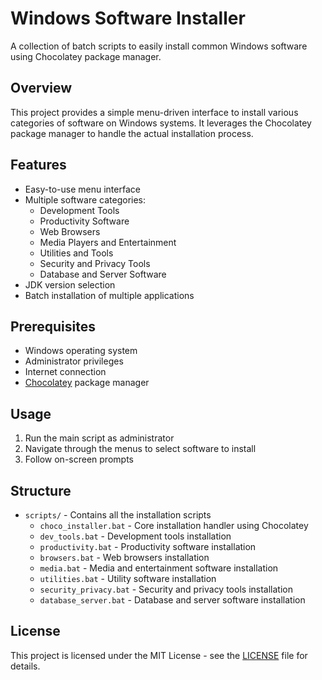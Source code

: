 # Windows Software Installer

A collection of batch scripts to easily install common Windows software using Chocolatey package manager.

## Overview

This project provides a simple menu-driven interface to install various categories of software on Windows systems. It leverages the Chocolatey package manager to handle the actual installation process.

## Features

- Easy-to-use menu interface
- Multiple software categories:
  - Development Tools
  - Productivity Software
  - Web Browsers
  - Media Players and Entertainment
  - Utilities and Tools
  - Security and Privacy Tools
  - Database and Server Software
- JDK version selection
- Batch installation of multiple applications

## Prerequisites

- Windows operating system
- Administrator privileges
- Internet connection
- [Chocolatey](https://chocolatey.org/install) package manager

## Usage

1. Run the main script as administrator
2. Navigate through the menus to select software to install
3. Follow on-screen prompts

## Structure

- `scripts/` - Contains all the installation scripts
  - `choco_installer.bat` - Core installation handler using Chocolatey
  - `dev_tools.bat` - Development tools installation
  - `productivity.bat` - Productivity software installation
  - `browsers.bat` - Web browsers installation
  - `media.bat` - Media and entertainment software installation
  - `utilities.bat` - Utility software installation
  - `security_privacy.bat` - Security and privacy tools installation
  - `database_server.bat` - Database and server software installation

## License

This project is licensed under the MIT License - see the [LICENSE](LICENSE) file for details.
